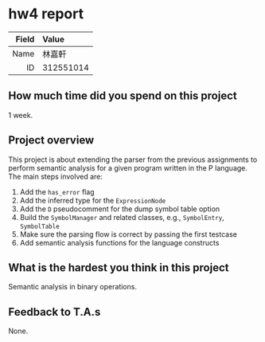 # hw4 report

|Field|Value|
|-:|:-|
|Name|林嘉軒|
|ID|312551014|

## How much time did you spend on this project

1 week.

## Project overview

This project is about extending the parser from the previous assignments to perform semantic analysis for a given program written in the P language. The main steps involved are:

1. Add the `has_error` flag
2. Add the inferred type for the `ExpressionNode`
3. Add the `D` pseudocomment for the dump symbol table option
4. Build the `SymbolManager` and related classes, e.g., `SymbolEntry`, `SymbolTable`
5. Make sure the parsing flow is correct by passing the first testcase
6. Add semantic analysis functions for the language constructs

## What is the hardest you think in this project

Semantic analysis in binary operations.

## Feedback to T.A.s

None.
